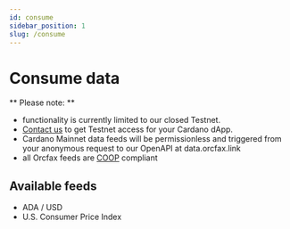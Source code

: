 ```yaml
---
id: consume
sidebar_position: 1
slug: /consume
---
```


# Consume data

** Please note: ** 
* functionality is currently limited to our closed Testnet.
* [Contact us](mailto:info@orcfax.link) to get Testnet access for your Cardano dApp.
* Cardano Mainnet data feeds will be permissionless and triggered from your anonymous request to our OpenAPI at data.orcfax.link
* all Orcfax feeds are [COOP](coop) compliant

## Available feeds

* ADA / USD
* U.S. Consumer Price Index